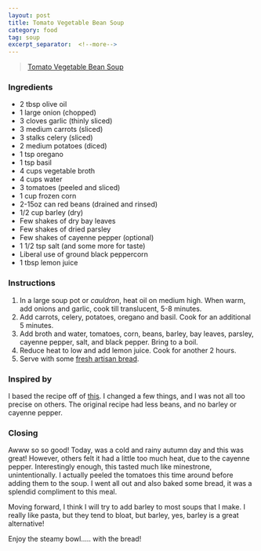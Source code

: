 ```yaml
---
layout: post
title: Tomato Vegetable Bean Soup
category: food
tag: soup
excerpt_separator:  <!--more-->
---
```


<blockquote class="imgur-embed-pub" lang="en" data-id="a/xLxNsgZ"><a href="//imgur.com/xLxNsgZ">Tomato Vegetable Bean Soup</a></blockquote><script async src="//s.imgur.com/min/embed.js" charset="utf-8"></script>

### Ingredients
* 2 tbsp olive oil
* 1 large onion (chopped)
* 3 cloves garlic (thinly sliced)
* 3 medium carrots (sliced)
* 3 stalks celery (sliced)
* 2 medium potatoes (diced)
* 1 tsp oregano
* 1 tsp basil
* 4 cups vegetable broth
* 4 cups water
* 3 tomatoes (peeled and sliced)
* 1 cup frozen corn
* 2-15oz can red beans (drained and rinsed)
* 1/2 cup barley (dry)
* Few shakes of dry bay leaves
* Few shakes of dried parsley
* Few shakes of cayenne pepper (optional)
* 1 1/2 tsp salt (and some more for taste)
* Liberal use of ground black peppercorn
* 1 tbsp lemon juice

### Instructions
1. In a large soup pot or _cauldron_, heat oil on medium high. When warm, add onions and garlic, cook till translucent, 5-8 minutes.
2. Add carrots, celery, potatoes, oregano and basil. Cook for an additional 5 minutes.
3. Add broth and water, tomatoes, corn, beans, barley, bay leaves, parsley, cayenne pepper, salt, and black pepper. Bring to a boil.
4. Reduce heat to low and add lemon juice. Cook for another 2 hours.
5. Serve with some <a href="/food/2018/02/18/simple-artisan-bread.html" target="_blank">fresh artisan bread</a>.

### Inspired by
I based the recipe off of <a href="https://www.hummusapien.com/vegetable-soup/" target="_blank">this</a>. I changed a few things, and I was not all too precise on others. The original recipe had less beans, and no barley or cayenne pepper.

### Closing
Awww so so good! Today, was a cold and rainy autumn day and this was great! However, others felt it had a little too much heat, due to the cayenne pepper. Interestingly enough, this tasted much like minestrone, unintentionally. I actually peeled the tomatoes this time around before adding them to the soup. I went all out and also baked some bread, it was a splendid compliment to this meal.

Moving forward, I think I will try to add barley to most soups that I make. I really like pasta, but they tend to bloat, but barley, yes, barley is a great alternative!

Enjoy the steamy bowl..... with the bread!